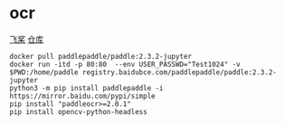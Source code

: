 # ocr

[飞桨](https://www.paddlepaddle.org.cn/documentation/docs/zh/install/docker/macos-docker.html)
[仓库](https://github.com/PaddlePaddle/PaddleOCR/blob/release/2.6/doc/doc_en/quickstart_en.md)
```
docker pull paddlepaddle/paddle:2.3.2-jupyter
docker run -itd -p 80:80  --env USER_PASSWD="Test1024" -v $PWD:/home/paddle registry.baidubce.com/paddlepaddle/paddle:2.3.2-jupyter
python3 -m pip install paddlepaddle -i https://mirror.baidu.com/pypi/simple 
pip install "paddleocr>=2.0.1" 
pip install opencv-python-headless
```
